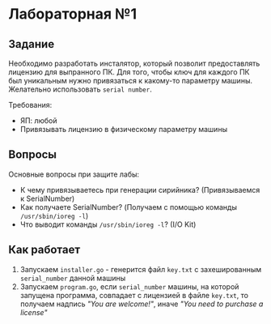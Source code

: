 # Лабораторная №1
## Задание
Необходимо разработать инсталятор, который позволит предоставлять
лицензию для выпранного ПК. Для того, чтобы ключ для каждого ПК
был уникальным нужно привязаться к какому-то параметру машины.
Желательно использовать `serial number`.

Требования:
- ЯП: любой
- Привязывать лицензию в физическому параметру машины

## Вопросы
Основные вопросы при защите лабы:
- К чему привязываетесь при генерации сирийника? (Привязываемся к SerialNumber)
- Как получаете SerialNumber? (Получаем с помощью команды `/usr/sbin/ioreg -l`)
- Что выводит команды `/usr/sbin/ioreg -l`? (I/O Kit)

## Как работает
1) Запускаем `installer.go` - генерится файл `key.txt` с 
захешированным `serial_number` данной машины
2) Запускаем `program.go`, если `serial_number` машины, на которой запущена
программа, совпадает с лицензией в файле `key.txt`, то получаем надпись
_"You are welcome!"_, иначе _"You need to purchase a license"_
